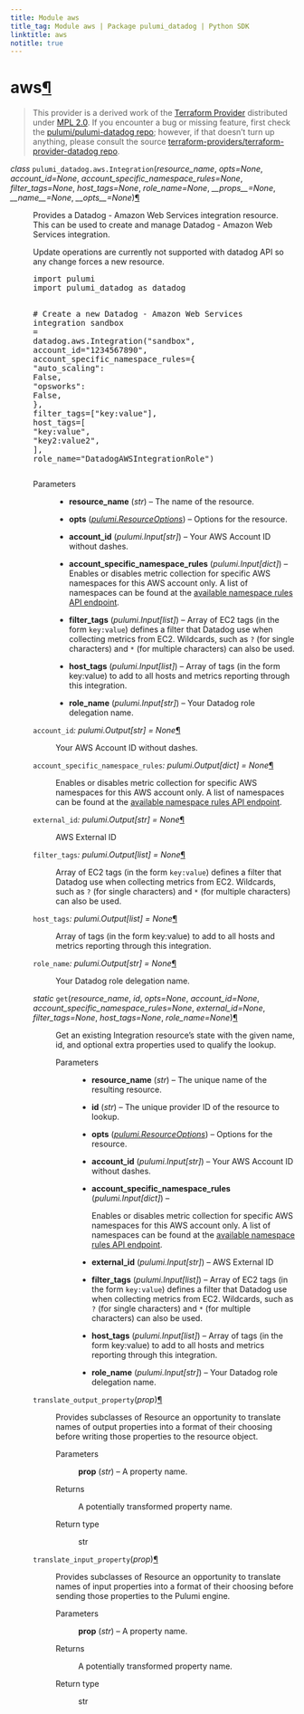 ```yaml
---
title: Module aws
title_tag: Module aws | Package pulumi_datadog | Python SDK
linktitle: aws
notitle: true
---
```


<div class="section" id="aws">
<h1>aws<a class="headerlink" href="#aws" title="Permalink to this headline">¶</a></h1>
<blockquote>
<div><p>This provider is a derived work of the <a class="reference external" href="https://github.com/terraform-providers/terraform-provider-datadog">Terraform Provider</a> distributed under
<a class="reference external" href="https://www.mozilla.org/en-US/MPL/2.0/">MPL 2.0</a>. If you encounter a bug or missing feature, first check the
<a class="reference external" href="https://github.com/pulumi/pulumi-datadog/issues">pulumi/pulumi-datadog repo</a>; however, if that doesn’t turn up
anything, please consult the source <a class="reference external" href="https://github.com/terraform-providers/terraform-provider-datadog/issues">terraform-providers/terraform-provider-datadog repo</a>.</p>
</div></blockquote>
<span class="target" id="module-pulumi_datadog.aws"></span><dl class="py class">
<dt id="pulumi_datadog.aws.Integration">
<em class="property">class </em><code class="sig-prename descclassname">pulumi_datadog.aws.</code><code class="sig-name descname">Integration</code><span class="sig-paren">(</span><em class="sig-param"><span class="n">resource_name</span></em>, <em class="sig-param"><span class="n">opts</span><span class="o">=</span><span class="default_value">None</span></em>, <em class="sig-param"><span class="n">account_id</span><span class="o">=</span><span class="default_value">None</span></em>, <em class="sig-param"><span class="n">account_specific_namespace_rules</span><span class="o">=</span><span class="default_value">None</span></em>, <em class="sig-param"><span class="n">filter_tags</span><span class="o">=</span><span class="default_value">None</span></em>, <em class="sig-param"><span class="n">host_tags</span><span class="o">=</span><span class="default_value">None</span></em>, <em class="sig-param"><span class="n">role_name</span><span class="o">=</span><span class="default_value">None</span></em>, <em class="sig-param"><span class="n">__props__</span><span class="o">=</span><span class="default_value">None</span></em>, <em class="sig-param"><span class="n">__name__</span><span class="o">=</span><span class="default_value">None</span></em>, <em class="sig-param"><span class="n">__opts__</span><span class="o">=</span><span class="default_value">None</span></em><span class="sig-paren">)</span><a class="headerlink" href="#pulumi_datadog.aws.Integration" title="Permalink to this definition">¶</a></dt>
<dd><p>Provides a Datadog - Amazon Web Services integration resource. This can be used to create and manage Datadog - Amazon Web Services integration.</p>
<p>Update operations are currently not supported with datadog API so any change forces a new resource.</p>
<div class="highlight-python notranslate"><div class="highlight"><pre><span></span><span class="kn">import</span> <span class="nn">pulumi</span>
<span class="kn">import</span> <span class="nn">pulumi_datadog</span> <span class="k">as</span> <span class="nn">datadog</span>

<span class="c1"># Create a new Datadog - Amazon Web Services integration</span>
<span class="n">sandbox</span> <span class="o">=</span> <span class="n">datadog</span><span class="o">.</span><span class="n">aws</span><span class="o">.</span><span class="n">Integration</span><span class="p">(</span><span class="s2">&quot;sandbox&quot;</span><span class="p">,</span>
    <span class="n">account_id</span><span class="o">=</span><span class="s2">&quot;1234567890&quot;</span><span class="p">,</span>
    <span class="n">account_specific_namespace_rules</span><span class="o">=</span><span class="p">{</span>
        <span class="s2">&quot;auto_scaling&quot;</span><span class="p">:</span> <span class="kc">False</span><span class="p">,</span>
        <span class="s2">&quot;opsworks&quot;</span><span class="p">:</span> <span class="kc">False</span><span class="p">,</span>
    <span class="p">},</span>
    <span class="n">filter_tags</span><span class="o">=</span><span class="p">[</span><span class="s2">&quot;key:value&quot;</span><span class="p">],</span>
    <span class="n">host_tags</span><span class="o">=</span><span class="p">[</span>
        <span class="s2">&quot;key:value&quot;</span><span class="p">,</span>
        <span class="s2">&quot;key2:value2&quot;</span><span class="p">,</span>
    <span class="p">],</span>
    <span class="n">role_name</span><span class="o">=</span><span class="s2">&quot;DatadogAWSIntegrationRole&quot;</span><span class="p">)</span>
</pre></div>
</div>
<dl class="field-list simple">
<dt class="field-odd">Parameters</dt>
<dd class="field-odd"><ul class="simple">
<li><p><strong>resource_name</strong> (<em>str</em>) – The name of the resource.</p></li>
<li><p><strong>opts</strong> (<a class="reference internal" href="../../pulumi/#pulumi.ResourceOptions" title="pulumi.ResourceOptions"><em>pulumi.ResourceOptions</em></a>) – Options for the resource.</p></li>
<li><p><strong>account_id</strong> (<em>pulumi.Input</em><em>[</em><em>str</em><em>]</em>) – Your AWS Account ID without dashes.</p></li>
<li><p><strong>account_specific_namespace_rules</strong> (<em>pulumi.Input</em><em>[</em><em>dict</em><em>]</em>) – Enables or disables metric collection for specific AWS namespaces for this AWS account only. A list of namespaces can be found at the <a class="reference external" href="https://api.datadoghq.com/api/v1/integration/aws/available_namespace_rules">available namespace rules API endpoint</a>.</p></li>
<li><p><strong>filter_tags</strong> (<em>pulumi.Input</em><em>[</em><em>list</em><em>]</em>) – Array of EC2 tags (in the form <code class="docutils literal notranslate"><span class="pre">key:value</span></code>) defines a filter that Datadog use when collecting metrics from EC2. Wildcards, such as <code class="docutils literal notranslate"><span class="pre">?</span></code> (for single characters) and <code class="docutils literal notranslate"><span class="pre">*</span></code> (for multiple characters) can also be used.</p></li>
<li><p><strong>host_tags</strong> (<em>pulumi.Input</em><em>[</em><em>list</em><em>]</em>) – Array of tags (in the form key:value) to add to all hosts and metrics reporting through this integration.</p></li>
<li><p><strong>role_name</strong> (<em>pulumi.Input</em><em>[</em><em>str</em><em>]</em>) – Your Datadog role delegation name.</p></li>
</ul>
</dd>
</dl>
<dl class="py attribute">
<dt id="pulumi_datadog.aws.Integration.account_id">
<code class="sig-name descname">account_id</code><em class="property">: pulumi.Output[str]</em><em class="property"> = None</em><a class="headerlink" href="#pulumi_datadog.aws.Integration.account_id" title="Permalink to this definition">¶</a></dt>
<dd><p>Your AWS Account ID without dashes.</p>
</dd></dl>

<dl class="py attribute">
<dt id="pulumi_datadog.aws.Integration.account_specific_namespace_rules">
<code class="sig-name descname">account_specific_namespace_rules</code><em class="property">: pulumi.Output[dict]</em><em class="property"> = None</em><a class="headerlink" href="#pulumi_datadog.aws.Integration.account_specific_namespace_rules" title="Permalink to this definition">¶</a></dt>
<dd><p>Enables or disables metric collection for specific AWS namespaces for this AWS account only. A list of namespaces can be found at the <a class="reference external" href="https://api.datadoghq.com/api/v1/integration/aws/available_namespace_rules">available namespace rules API endpoint</a>.</p>
</dd></dl>

<dl class="py attribute">
<dt id="pulumi_datadog.aws.Integration.external_id">
<code class="sig-name descname">external_id</code><em class="property">: pulumi.Output[str]</em><em class="property"> = None</em><a class="headerlink" href="#pulumi_datadog.aws.Integration.external_id" title="Permalink to this definition">¶</a></dt>
<dd><p>AWS External ID</p>
</dd></dl>

<dl class="py attribute">
<dt id="pulumi_datadog.aws.Integration.filter_tags">
<code class="sig-name descname">filter_tags</code><em class="property">: pulumi.Output[list]</em><em class="property"> = None</em><a class="headerlink" href="#pulumi_datadog.aws.Integration.filter_tags" title="Permalink to this definition">¶</a></dt>
<dd><p>Array of EC2 tags (in the form <code class="docutils literal notranslate"><span class="pre">key:value</span></code>) defines a filter that Datadog use when collecting metrics from EC2. Wildcards, such as <code class="docutils literal notranslate"><span class="pre">?</span></code> (for single characters) and <code class="docutils literal notranslate"><span class="pre">*</span></code> (for multiple characters) can also be used.</p>
</dd></dl>

<dl class="py attribute">
<dt id="pulumi_datadog.aws.Integration.host_tags">
<code class="sig-name descname">host_tags</code><em class="property">: pulumi.Output[list]</em><em class="property"> = None</em><a class="headerlink" href="#pulumi_datadog.aws.Integration.host_tags" title="Permalink to this definition">¶</a></dt>
<dd><p>Array of tags (in the form key:value) to add to all hosts and metrics reporting through this integration.</p>
</dd></dl>

<dl class="py attribute">
<dt id="pulumi_datadog.aws.Integration.role_name">
<code class="sig-name descname">role_name</code><em class="property">: pulumi.Output[str]</em><em class="property"> = None</em><a class="headerlink" href="#pulumi_datadog.aws.Integration.role_name" title="Permalink to this definition">¶</a></dt>
<dd><p>Your Datadog role delegation name.</p>
</dd></dl>

<dl class="py method">
<dt id="pulumi_datadog.aws.Integration.get">
<em class="property">static </em><code class="sig-name descname">get</code><span class="sig-paren">(</span><em class="sig-param"><span class="n">resource_name</span></em>, <em class="sig-param"><span class="n">id</span></em>, <em class="sig-param"><span class="n">opts</span><span class="o">=</span><span class="default_value">None</span></em>, <em class="sig-param"><span class="n">account_id</span><span class="o">=</span><span class="default_value">None</span></em>, <em class="sig-param"><span class="n">account_specific_namespace_rules</span><span class="o">=</span><span class="default_value">None</span></em>, <em class="sig-param"><span class="n">external_id</span><span class="o">=</span><span class="default_value">None</span></em>, <em class="sig-param"><span class="n">filter_tags</span><span class="o">=</span><span class="default_value">None</span></em>, <em class="sig-param"><span class="n">host_tags</span><span class="o">=</span><span class="default_value">None</span></em>, <em class="sig-param"><span class="n">role_name</span><span class="o">=</span><span class="default_value">None</span></em><span class="sig-paren">)</span><a class="headerlink" href="#pulumi_datadog.aws.Integration.get" title="Permalink to this definition">¶</a></dt>
<dd><p>Get an existing Integration resource’s state with the given name, id, and optional extra
properties used to qualify the lookup.</p>
<dl class="field-list simple">
<dt class="field-odd">Parameters</dt>
<dd class="field-odd"><ul class="simple">
<li><p><strong>resource_name</strong> (<em>str</em>) – The unique name of the resulting resource.</p></li>
<li><p><strong>id</strong> (<em>str</em>) – The unique provider ID of the resource to lookup.</p></li>
<li><p><strong>opts</strong> (<a class="reference internal" href="../../pulumi/#pulumi.ResourceOptions" title="pulumi.ResourceOptions"><em>pulumi.ResourceOptions</em></a>) – Options for the resource.</p></li>
<li><p><strong>account_id</strong> (<em>pulumi.Input</em><em>[</em><em>str</em><em>]</em>) – Your AWS Account ID without dashes.</p></li>
<li><p><strong>account_specific_namespace_rules</strong> (<em>pulumi.Input</em><em>[</em><em>dict</em><em>]</em>) – <p>Enables or disables metric collection for specific AWS namespaces for this AWS account only. A list of namespaces can be found at the <a class="reference external" href="https://api.datadoghq.com/api/v1/integration/aws/available_namespace_rules">available namespace rules API endpoint</a>.</p>
</p></li>
<li><p><strong>external_id</strong> (<em>pulumi.Input</em><em>[</em><em>str</em><em>]</em>) – AWS External ID</p></li>
<li><p><strong>filter_tags</strong> (<em>pulumi.Input</em><em>[</em><em>list</em><em>]</em>) – Array of EC2 tags (in the form <code class="docutils literal notranslate"><span class="pre">key:value</span></code>) defines a filter that Datadog use when collecting metrics from EC2. Wildcards, such as <code class="docutils literal notranslate"><span class="pre">?</span></code> (for single characters) and <code class="docutils literal notranslate"><span class="pre">*</span></code> (for multiple characters) can also be used.</p></li>
<li><p><strong>host_tags</strong> (<em>pulumi.Input</em><em>[</em><em>list</em><em>]</em>) – Array of tags (in the form key:value) to add to all hosts and metrics reporting through this integration.</p></li>
<li><p><strong>role_name</strong> (<em>pulumi.Input</em><em>[</em><em>str</em><em>]</em>) – Your Datadog role delegation name.</p></li>
</ul>
</dd>
</dl>
</dd></dl>

<dl class="py method">
<dt id="pulumi_datadog.aws.Integration.translate_output_property">
<code class="sig-name descname">translate_output_property</code><span class="sig-paren">(</span><em class="sig-param"><span class="n">prop</span></em><span class="sig-paren">)</span><a class="headerlink" href="#pulumi_datadog.aws.Integration.translate_output_property" title="Permalink to this definition">¶</a></dt>
<dd><p>Provides subclasses of Resource an opportunity to translate names of output properties
into a format of their choosing before writing those properties to the resource object.</p>
<dl class="field-list simple">
<dt class="field-odd">Parameters</dt>
<dd class="field-odd"><p><strong>prop</strong> (<em>str</em>) – A property name.</p>
</dd>
<dt class="field-even">Returns</dt>
<dd class="field-even"><p>A potentially transformed property name.</p>
</dd>
<dt class="field-odd">Return type</dt>
<dd class="field-odd"><p>str</p>
</dd>
</dl>
</dd></dl>

<dl class="py method">
<dt id="pulumi_datadog.aws.Integration.translate_input_property">
<code class="sig-name descname">translate_input_property</code><span class="sig-paren">(</span><em class="sig-param"><span class="n">prop</span></em><span class="sig-paren">)</span><a class="headerlink" href="#pulumi_datadog.aws.Integration.translate_input_property" title="Permalink to this definition">¶</a></dt>
<dd><p>Provides subclasses of Resource an opportunity to translate names of input properties into
a format of their choosing before sending those properties to the Pulumi engine.</p>
<dl class="field-list simple">
<dt class="field-odd">Parameters</dt>
<dd class="field-odd"><p><strong>prop</strong> (<em>str</em>) – A property name.</p>
</dd>
<dt class="field-even">Returns</dt>
<dd class="field-even"><p>A potentially transformed property name.</p>
</dd>
<dt class="field-odd">Return type</dt>
<dd class="field-odd"><p>str</p>
</dd>
</dl>
</dd></dl>

</dd></dl>

</div>
